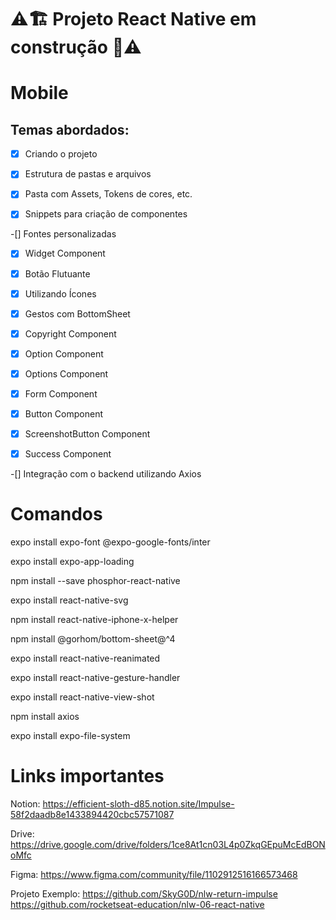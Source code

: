 
# ⚠️🏗️ Projeto React Native em construção 🚧⚠️

# Mobile

## Temas abordados:


-[x] Criando o projeto

-[x] Estrutura de pastas e arquivos

-[x] Pasta com Assets, Tokens de cores, etc.

-[x] Snippets para criação de componentes

-[] Fontes personalizadas

-[x] Widget Component

-[x] Botão Flutuante

-[x] Utilizando Ícones

-[x] Gestos com BottomSheet

-[x] Copyright Component

-[x] Option Component

-[x] Options Component

-[x] Form Component

-[x] Button Component

-[x] ScreenshotButton Component

-[x] Success Component

-[] Integração com o backend utilizando Axios

# Comandos

expo install expo-font @expo-google-fonts/inter

expo install expo-app-loading

npm install --save phosphor-react-native

expo install react-native-svg

npm install react-native-iphone-x-helper

npm install @gorhom/bottom-sheet@^4

expo install react-native-reanimated

expo install react-native-gesture-handler

expo install react-native-view-shot

npm install axios

expo install expo-file-system


# Links importantes

Notion:
https://efficient-sloth-d85.notion.site/Impulse-58f2daadb8e1433894420cbc57571087

Drive:
https://drive.google.com/drive/folders/1ce8At1cn03L4p0ZkqGEpuMcEdBONoMfc

Figma:
https://www.figma.com/community/file/1102912516166573468

Projeto Exemplo:
https://github.com/SkyG0D/nlw-return-impulse
https://github.com/rocketseat-education/nlw-06-react-native
